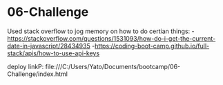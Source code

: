 # 06-Challenge


Used stack overflow to jog memory on how to do certian things:
-https://stackoverflow.com/questions/1531093/how-do-i-get-the-current-date-in-javascript/28434935
-https://coding-boot-camp.github.io/full-stack/apis/how-to-use-api-keys


deploy linkP: file:///C:/Users/Yato/Documents/bootcamp/06-Challenge/index.html

